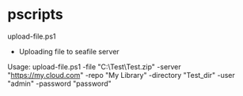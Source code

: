 # pscripts

upload-file.ps1

- Uploading file to seafile server

Usage:
upload-file.ps1 -file "C:\Test\Test.zip" -server "https://my.cloud.com" -repo "My Library" -directory "Test_dir" -user "admin" -password "password"
